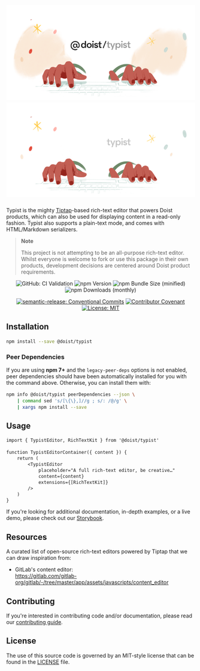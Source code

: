 <div align="center">
    <h1>
        <img src="https://github.com/Doist/typist/blob/main/.github/assets/logo-light.png?raw=true#gh-light-mode-only" />
        <img src="https://github.com/Doist/typist/blob/main/.github/assets/logo-dark.png?raw=true#gh-dark-mode-only" />
    </h1>
</div>

Typist is the mighty [Tiptap](https://tiptap.dev/)-based rich-text editor that powers Doist products, which can also be used for displaying content in a read-only fashion. Typist also supports a plain-text mode, and comes with HTML/Markdown serializers.

> **Note**
>
> This project is not attempting to be an all-purpose rich-text editor. Whilst everyone is welcome to fork or use this package in their own products, development decisions are centered around Doist product requirements.

<div align="center">

![GitHub: CI Validation](https://github.com/Doist/typist/actions/workflows/check-ci-validation.yml/badge.svg?branch=main)
![npm Version](https://img.shields.io/npm/v/@doist/typist)
![npm Bundle Size (minified)](https://img.shields.io/bundlephobia/min/@doist/typist)
![npm Downloads (monthly)](https://img.shields.io/npm/dm/@doist/typist?color=blue)

[![semantic-release: Conventional Commits](https://img.shields.io/badge/semantic--release-Conventional%20Commits-e10079?logo=semantic-release)](https://github.com/semantic-release/semantic-release)
[![Contributor Covenant](https://img.shields.io/badge/Contributor%20Covenant-2.1-4baaaa.svg)](CODE_OF_CONDUCT.md)
[![License: MIT](https://img.shields.io/github/license/doist/typist)](LICENSE.md)

</div>

## Installation

```sh
npm install --save @doist/typist
```

### Peer Dependencies

If you are using **npm 7+** and the `legacy-peer-deps` options is not enabled, peer dependencies should have been automatically installed for you with the command above. Otherwise, you can install them with:

```sh
npm info @doist/typist peerDependencies --json \
    | command sed 's/[\{\},]//g ; s/: /@/g' \
    | xargs npm install --save
```

## Usage

```tsx
import { TypistEditor, RichTextKit } from '@doist/typist'

function TypistEditorContainer({ content }) {
    return (
        <TypistEditor
            placeholder="A full rich-text editor, be creative…"
            content={content}
            extensions={[RichTextKit]}
        />
    )
}
```

If you're looking for additional documentation, in-depth examples, or a live demo, please check out our [Storybook](https://typist.doist.dev/).

## Resources

A curated list of open-source rich-text editors powered by Tiptap that we can draw inspiration from:

-   GitLab's content editor:\
    https://gitlab.com/gitlab-org/gitlab/-/tree/master/app/assets/javascripts/content_editor

## Contributing

If you're interested in contributing code and/or documentation, please read our [contributing guide](CONTRIBUTING.md).

## License

The use of this source code is governed by an MIT-style license that can be found in the [LICENSE](LICENSE) file.

